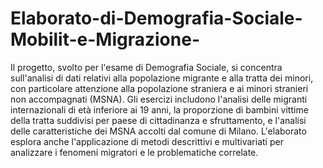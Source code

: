# Elaborato-di-Demografia-Sociale-Mobilit-e-Migrazione-
Il progetto, svolto per l'esame di Demografia Sociale, si concentra sull'analisi di dati relativi alla popolazione migrante e alla tratta dei minori, con particolare attenzione alla popolazione straniera e ai minori stranieri non accompagnati (MSNA). Gli esercizi includono l'analisi delle migranti internazionali di età inferiore ai 19 anni, la proporzione di bambini vittime della tratta suddivisi per paese di cittadinanza e sfruttamento, e l'analisi delle caratteristiche dei MSNA accolti dal comune di Milano. L'elaborato esplora anche l'applicazione di metodi descrittivi e multivariati per analizzare i fenomeni migratori e le problematiche correlate.
